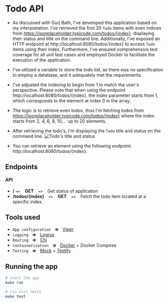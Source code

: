 # Todo API

- As discussed with Gurj Bath, I've developed this application based on my interpretation. I've retrieved the first 20 `Todo` items with even indices from https://jsonplaceholder.typicode.com/todos/{index}, displaying their status and title on the command line. Additionally, I've exposed an HTTP endpoint at http://localhost:8080/todos/{index} to access `Todo` items using their index. Furthermore, I've ensured comprehensive test coverage for all unit test cases and employed Docker to facilitate the execution of the application.

- I've utilized a variable to store the todo list, as there was no specification to employ a database, and it adequately met the requirements.

- I've adjusted the indexing to begin from 1 to match the user's perspective. Please note that when using the endpoint http://localhost:8080/todos/{index}, the index parameter starts from 1, which corresponds to the element at index 0 in the array.

- The logic is to retrieve even todos, thus I'm fetching todos from https://jsonplaceholder.typicode.com/todos/{index} where the index starts from 2, 4, 6, 8, 10,... up to 20 elements.

- After retrieving the todo's, I'm displaying the `Todo` title and status on the command line.
![Todo's title and status](https://github.com/swarajbhagat11/todo-app/images/print_todo_status.png)

- You can retrieve an element using the following endpoint: http://localhost:8080/todos/{index}.

## Endpoints

#### API
- **/** `=>`  &ensp; **GET** &ensp;  `=>` &ensp; Get status of application
- **/todos/{index} &ensp;** `=>`  &ensp; **GET** &ensp;  `=>` &ensp; Fetch the todo item located at a specific index.

## Tools used

- `App configuration` &nbsp; **=>**  &nbsp; [Viper](https://github.com/spf13/viper)
- `Logging` &nbsp; **=>**  &nbsp; [Logrus](https://github.com/sirupsen/logrus)
- `Routing` &nbsp; **=>**  &nbsp;  [Chi](https://github.com/go-chi/chi)
- `Containerization` &nbsp; **=>**  &nbsp; [Docker](http://docker.com/) + Docker Compose
- `Testing` &nbsp; **=>**  &nbsp; [Mock](https://github.com/golang/mock) + [Testify](https://github.com/stretchr/testify)


## Running the app

```bash
# start the app
make run

# run unit tests
make test
```
